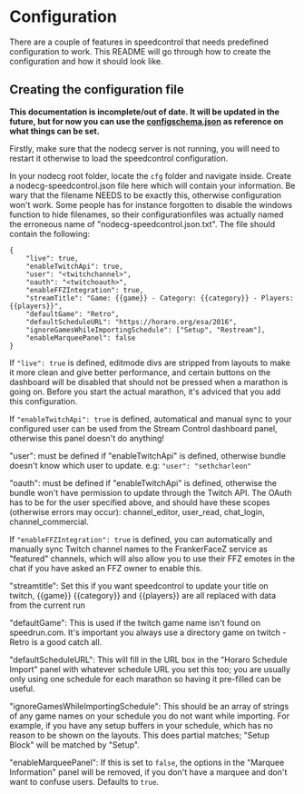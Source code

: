 # Configuration

There are a couple of features in speedcontrol that needs predefined configuration to work.
This README will go through how to create the configuration and how it should look like.

## Creating the configuration file

**This documentation is incomplete/out of date. It will be updated in the future, but for now you can use the [configschema.json](https://github.com/speedcontrol/nodecg-speedcontrol/blob/master/configschema.json) as reference on what things can be set.**

Firstly, make sure that the nodecg server is not running, you will need to restart it otherwise to load
the speedcontrol configuration.

In your nodecg root folder, locate the `cfg` folder and navigate inside. Create a nodecg-speedcontrol.json file here
which will contain your information. Be wary that the filename NEEDS to be exactly this, otherwise configuration won't work.
Some people has for instance forgotten to disable the windows function to hide filenames, so their configurationfiles was actually 
named the erroneous name of "nodecg-speedcontrol.json.txt". The file should contain the following:

```
{
	"live": true,
	"enableTwitchApi": true,
	"user": "<twitchchannel>",
	"oauth": "<twitchoauth>",
	"enableFFZIntegration": true,
	"streamTitle": "Game: {{game}} - Category: {{category}} - Players: {{players}}",
	"defaultGame": "Retro",
	"defaultScheduleURL": "https://horaro.org/esa/2016",
	"ignoreGamesWhileImportingSchedule": ["Setup", "Restream"],
	"enableMarqueePanel": false
}
```

If `"live": true` is defined, editmode divs are stripped from layouts to make it more clean and give better performance, and certain buttons on the dashboard will be disabled that should not be pressed when a marathon is going on. Before you start the actual marathon, 
it's adviced that you add this configuration.

If `"enableTwitchApi": true` is defined, automatical and manual sync to your configured user can be used from the Stream Control dashboard panel, otherwise this panel doesn't do anything!

"user": must be defined if "enableTwitchApi" is defined, otherwise bundle doesn't know which user to update. e.g: `"user": "sethcharleon"`

"oauth": must be defined if "enableTwitchApi" is defined, otherwise the bundle won't have permission to update through the Twitch API. The OAuth has to be for the user specified above, and should have these scopes (otherwise errors may occur): channel_editor, user_read, chat_login, channel_commercial.

If `"enableFFZIntegration": true` is defined, you can automatically and manually sync Twitch channel names to the FrankerFaceZ service as "featured" channels, which will also allow you to use their FFZ emotes in the chat if you have asked an FFZ owner to enable this.

"streamtitle": Set this if you want speedcontrol to update your title on twitch, {{game}} {{category}} and {{players}} are all replaced with data from the current run

"defaultGame": This is used if the twitch game name isn't found on speedrun.com. It's important you always use a directory game on twitch - Retro is a good catch all.

"defaultScheduleURL": This will fill in the URL box in the "Horaro Schedule Import" panel with whatever schedule URL you set this too; you are usually only using one schedule for each marathon so having it pre-filled can be useful.

"ignoreGamesWhileImportingSchedule": This should be an array of strings of any game names on your schedule you do not want while importing. For example, if you have any setup buffers in your schedule, which has no reason to be shown on the layouts. This does partial matches; "Setup Block" will be matched by "Setup".

"enableMarqueePanel": If this is set to `false`, the options in the "Marquee Information" panel will be removed, if you don't have a marquee and don't want to confuse users. Defaults to `true`.